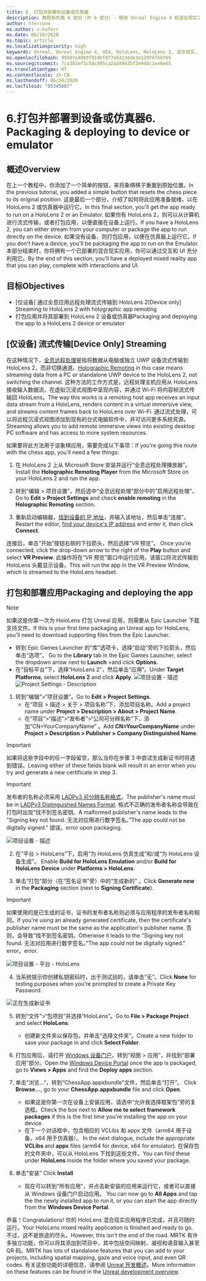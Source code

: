 ```yaml
---
title: 6. 打包并部署到设备或仿真器
description: 教程系列第 6 部分（共 6 部分）- 使用 Unreal Engine 4 和混合现实工具包 UX Tools 插件构建一款简单的象棋应用
author: hferrone
ms.author: v-haferr
ms.date: 06/10/2020
ms.topic: article
ms.localizationpriority: high
keywords: Unreal, Unreal Engine 4, UE4, HoloLens, HoloLens 2, 混合现实, 教程, 入门, mrtk, uxt, UX Tools, 文档
ms.openlocfilehash: 99407a4069f914bf077e6323dde3e12978f6b765
ms.sourcegitcommit: 7ca383ef1c5dc895ca2a289435f2e9d4c1ee6e65
ms.translationtype: HT
ms.contentlocale: zh-CN
ms.lasthandoff: 06/24/2020
ms.locfileid: "85345687"
---
```

# <a name="6-packaging--deploying-to-device-or-emulator"></a><span data-ttu-id="ae795-104">6.打包并部署到设备或仿真器</span><span class="sxs-lookup"><span data-stu-id="ae795-104">6. Packaging & deploying to device or emulator</span></span>

## <a name="overview"></a><span data-ttu-id="ae795-105">概述</span><span class="sxs-lookup"><span data-stu-id="ae795-105">Overview</span></span>

<span data-ttu-id="ae795-106">在上一个教程中，你添加了一个简单的按钮，来将象棋棋子重置到原始位置。</span><span class="sxs-lookup"><span data-stu-id="ae795-106">In the previous tutorial, you added a simple button that resets the chess piece to its original position.</span></span> <span data-ttu-id="ae795-107">这是最后一个部分，介绍了如何将此应用准备就绪，以在 HoloLens 2 或仿真器中运行它。</span><span class="sxs-lookup"><span data-stu-id="ae795-107">In this final section, you'll get the app ready to run on a HoloLens 2 or an Emulator.</span></span> <span data-ttu-id="ae795-108">如果你有 HoloLens 2，则可以从计算机进行流式传输，或者打包应用，以便直接在设备上运行。</span><span class="sxs-lookup"><span data-stu-id="ae795-108">If you have a HoloLens 2, you can either stream from your computer or package the app to run directly on the device.</span></span> <span data-ttu-id="ae795-109">如果没有设备，则打包应用，以便在仿真器上运行它。</span><span class="sxs-lookup"><span data-stu-id="ae795-109">If you don't have a device, you'll be packaging the app to run on the Emulator.</span></span> <span data-ttu-id="ae795-110">本部分结束时，你将拥有一个已部署的混合现实应用，你可以通过交互和 UI 充分利用它。</span><span class="sxs-lookup"><span data-stu-id="ae795-110">By the end of this section, you'll have a deployed mixed reality app that you can play, complete with interactions and UI.</span></span>

## <a name="objectives"></a><span data-ttu-id="ae795-111">目标</span><span class="sxs-lookup"><span data-stu-id="ae795-111">Objectives</span></span>

* <span data-ttu-id="ae795-112">[仅设备] 通过全息应用远程处理流式传输到 HoloLens 2</span><span class="sxs-lookup"><span data-stu-id="ae795-112">[Device only] Streaming to HoloLens 2 with holographic app remoting</span></span>
* <span data-ttu-id="ae795-113">打包应用并将其部署到 HoloLens 2 设备或仿真器</span><span class="sxs-lookup"><span data-stu-id="ae795-113">Packaging and deploying the app to a HoloLens 2 device or emulator</span></span>

## <a name="device-only-streaming"></a><span data-ttu-id="ae795-114">[仅设备] 流式传输</span><span class="sxs-lookup"><span data-stu-id="ae795-114">[Device Only] Streaming</span></span>
<span data-ttu-id="ae795-115">在这种情况下，[全息远程处理](https://docs.microsoft.com/windows/mixed-reality/add-holographic-remoting)是指将数据从电脑或独立 UWP 设备流式传输到 HoloLens 2，而非切换通道。</span><span class="sxs-lookup"><span data-stu-id="ae795-115">[Holographic Remoting](https://docs.microsoft.com/windows/mixed-reality/add-holographic-remoting) in this case means streaming data from a PC or standalone UWP device to the HoloLens 2, not switching the channel.</span></span> <span data-ttu-id="ae795-116">这种方法的工作方式是，远程处理主机应用从 HoloLens 接收输入数据流，在虚拟沉浸式视图中呈现内容，并通过 Wi-Fi 将内容帧流式传输回 HoloLens。</span><span class="sxs-lookup"><span data-stu-id="ae795-116">The way this works is a remoting host app receives an input data stream from a HoloLens, renders content in a virtual immersive view, and streams content frames back to HoloLens over Wi-Fi.</span></span> <span data-ttu-id="ae795-117">通过流式处理，可以将远程沉浸式视图添加到现有的台式电脑软件中，并可访问更多系统资源。</span><span class="sxs-lookup"><span data-stu-id="ae795-117">Streaming allows you to add remote immersive views into existing desktop PC software and has access to more system resources.</span></span> 

<span data-ttu-id="ae795-118">如果要将此方法用于该象棋应用，需要完成以下事项：</span><span class="sxs-lookup"><span data-stu-id="ae795-118">If you're going this route with the chess app, you'll need a few things:</span></span>

1.  <span data-ttu-id="ae795-119">在 HoloLens 2 上从 Microsoft Store 安装并运行“全息远程处理播放器”。</span><span class="sxs-lookup"><span data-stu-id="ae795-119">Install the **Holographic Remoting Player** from the Microsoft Store on your HoloLens 2 and run the app.</span></span>

2.  <span data-ttu-id="ae795-120">转到“编辑 > 项目设置”，然后选中“全息远程处理”部分中的“启用远程处理”。  </span><span class="sxs-lookup"><span data-stu-id="ae795-120">Go to **Edit > Project Settings** and check **enable remoting** in the **Holographic Remoting** section.</span></span>

3.  <span data-ttu-id="ae795-121">重新启动编辑器，[找到设备的 IP 地址](https://docs.microsoft.com/windows/uwp/debug-test-perf/device-portal-hololens#connect-over-wi-fi)，并输入该地址，然后单击“连接”。</span><span class="sxs-lookup"><span data-stu-id="ae795-121">Restart the editor, [find your device's IP address](https://docs.microsoft.com/windows/uwp/debug-test-perf/device-portal-hololens#connect-over-wi-fi) and enter it, then click **Connect**.</span></span>

<span data-ttu-id="ae795-122">连接后，单击“开始”按钮右侧的下拉箭头，然后选择“VR 预览”。 </span><span class="sxs-lookup"><span data-stu-id="ae795-122">Once you’re connected, click the drop-down arrow to the right of the **Play** button and select **VR Preview**.</span></span> <span data-ttu-id="ae795-123">此操作将在“VR 预览”窗口中运行应用，该窗口将流式传输到 HoloLens 头戴显示设备。</span><span class="sxs-lookup"><span data-stu-id="ae795-123">This will run the app in the VR Preview Window, which is streamed to the HoloLens headset.</span></span> 

## <a name="packaging-and-deploying-the-app"></a><span data-ttu-id="ae795-124">打包和部署应用</span><span class="sxs-lookup"><span data-stu-id="ae795-124">Packaging and deploying the app</span></span> 

>[!NOTE]
><span data-ttu-id="ae795-125">如果这是你第一次为 HoloLens 打包 Unreal 应用，则需要从 Epic Launcher 下载支持文件。</span><span class="sxs-lookup"><span data-stu-id="ae795-125">If this is your first time packaging an Unreal app for HoloLens, you'll need to download supporting files from the Epic Launcher.</span></span> 
>- <span data-ttu-id="ae795-126">转到 Epic Games Launcher 的“库”选项卡，选择“启动”旁的下拉箭头，然后单击“选项”。  </span><span class="sxs-lookup"><span data-stu-id="ae795-126">Go to the **Library** tab in the Epic Games Launcher, select the dropdown arrow next to **Launch** >and click **Options**.</span></span> 
>- <span data-ttu-id="ae795-127">在“目标平台”下，选择“HoloLens 2”，然后单击“应用”。</span><span class="sxs-lookup"><span data-stu-id="ae795-127">Under **Target Platforms**, select **HoloLens 2** and click **Apply**.</span></span> 
><span data-ttu-id="ae795-128">![项目设置 - 描述](images/unreal-uxt/6-installationoptions.PNG)</span><span class="sxs-lookup"><span data-stu-id="ae795-128">![Project Settings - Description](images/unreal-uxt/6-installationoptions.PNG)</span></span>

1.  <span data-ttu-id="ae795-129">转到“编辑”>“项目设置”。</span><span class="sxs-lookup"><span data-stu-id="ae795-129">Go to **Edit > Project Settings**.</span></span> 
    * <span data-ttu-id="ae795-130">在“项目 > 描述 > 关于 > 项目名称”下，添加项目名称。</span><span class="sxs-lookup"><span data-stu-id="ae795-130">Add a project name under **Project > Description > About > Project Name**.</span></span> 
    * <span data-ttu-id="ae795-131">在“项目”>“描述”>“发布者”>“公司可分辨名称”下，添加“CN=YourCompanyName” 。</span><span class="sxs-lookup"><span data-stu-id="ae795-131">Add **CN=YourCompanyName** under **Project > Description > Publisher > Company Distinguished Name**.</span></span>

> [!IMPORTANT]
> <span data-ttu-id="ae795-132">如果将这些字段中的任一字段留空，那么当你在步骤 3 中尝试生成新证书时将遇到错误。</span><span class="sxs-lookup"><span data-stu-id="ae795-132">Leaving either of these fields blank will result in an error when you try and generate a new certificate in step 3.</span></span> 

> [!IMPORTANT]
> <span data-ttu-id="ae795-133">发布者的名称必须采用 [LADPv3 可分辨名称格式](https://www.ietf.org/rfc/rfc2253.txt)。</span><span class="sxs-lookup"><span data-stu-id="ae795-133">The publisher's name must be in [LADPv3 Distinguished Names Format](https://www.ietf.org/rfc/rfc2253.txt).</span></span> <span data-ttu-id="ae795-134">格式不正确的发布者名称会导致在打包时出现“找不到签名密钥。</span><span class="sxs-lookup"><span data-stu-id="ae795-134">A malformed publisher's name leads to the "Signing key not found.</span></span> <span data-ttu-id="ae795-135">无法对应用进行数字签名。”</span><span class="sxs-lookup"><span data-stu-id="ae795-135">The app could not be digitally signed."</span></span> <span data-ttu-id="ae795-136">错误。</span><span class="sxs-lookup"><span data-stu-id="ae795-136">error upon packaging.</span></span>

![项目设置 - 描述](images/unreal-uxt/6-cn.PNG)

2.  <span data-ttu-id="ae795-138">在“平台 > HoloLens”下，启用“为 HoloLens 仿真生成”和/或“为 HoloLens 设备生成”。  </span><span class="sxs-lookup"><span data-stu-id="ae795-138">Enable **Build for HoloLens Emulation** and/or **Build for HoloLens Device** under **Platforms > HoloLens**.</span></span>

3.  <span data-ttu-id="ae795-139">单击“打包”部分（在“签名证书”旁）中的“生成新的”  。</span><span class="sxs-lookup"><span data-stu-id="ae795-139">Click **Generate new** in the **Packaging** section (next to **Signing Certificate**).</span></span>

> [!IMPORTANT]
> <span data-ttu-id="ae795-140">如果使用的是已生成的证书，证书的发布者名称则必须与应用程序的发布者名称相同。</span><span class="sxs-lookup"><span data-stu-id="ae795-140">If you're using an already generated certificate, then the certificate's publisher name must be the same as the application's publisher name.</span></span> <span data-ttu-id="ae795-141">否则，会导致“找不到签名密钥。</span><span class="sxs-lookup"><span data-stu-id="ae795-141">Otherwise it leads to the "Signing key not found.</span></span> <span data-ttu-id="ae795-142">无法对应用进行数字签名。”</span><span class="sxs-lookup"><span data-stu-id="ae795-142">The app could not be digitally signed."</span></span> <span data-ttu-id="ae795-143">error。</span><span class="sxs-lookup"><span data-stu-id="ae795-143">error.</span></span>

![项目设置 - 平台 - HoloLens](images/unreal-uxt/6-packaging.PNG)

4. <span data-ttu-id="ae795-145">当系统提示你创建私钥密码时，出于测试目的，请单击“无”。</span><span class="sxs-lookup"><span data-stu-id="ae795-145">Click **None** for testing purposes when you're prompted to create a Private Key Password.</span></span>

![正在生成新证书](images/unreal-uxt/6-private-key-testing.png)

5. <span data-ttu-id="ae795-147">转到“文件”>“包项目”并选择“HoloLens”。</span><span class="sxs-lookup"><span data-stu-id="ae795-147">Go to **File > Package Project** and select **HoloLens**.</span></span> 
    * <span data-ttu-id="ae795-148">创建新文件夹以保存包，并单击“选择文件夹”。</span><span class="sxs-lookup"><span data-stu-id="ae795-148">Create a new folder to save your package in and click **Select Folder**.</span></span> 

6.  <span data-ttu-id="ae795-149">打包应用后，请打开 [Windows 设备门户](https://docs.microsoft.com/windows/mixed-reality/using-the-windows-device-portal)，转到“视图 > 应用”，并找到“部署应用”部分。</span><span class="sxs-lookup"><span data-stu-id="ae795-149">Open the [Windows Device Portal](https://docs.microsoft.com/windows/mixed-reality/using-the-windows-device-portal) once the app is packaged, go to **Views > Apps** and find the **Deploy apps** section.</span></span>

7.  <span data-ttu-id="ae795-150">单击“浏览...”，转到“ChessApp.appxbundle”文件，然后单击“打开”。  </span><span class="sxs-lookup"><span data-stu-id="ae795-150">Click **Browse...**, go to your **ChessApp.appxbundle** file and click **Open**.</span></span> 

    * <span data-ttu-id="ae795-151">如果这是你第一次在设备上安装应用，请选中“允许我选择框架包”旁的复选框。</span><span class="sxs-lookup"><span data-stu-id="ae795-151">Check the box next to **Allow me to select framework packages** if this is the first time you're installing the app on your device.</span></span> 
    * <span data-ttu-id="ae795-152">在下一个对话框中，包含相应的 VCLibs 和 appx 文件（arm64 用于设备，x64 用于仿真器）。 </span><span class="sxs-lookup"><span data-stu-id="ae795-152">In the next dialogue, include the appropriate **VCLibs** and **appx** files (arm64 for device, x64 for emulator).</span></span> <span data-ttu-id="ae795-153">在保存包的文件夹中，可以从 HoloLens 下找到这些文件。</span><span class="sxs-lookup"><span data-stu-id="ae795-153">You can find these under **HoloLens** inside the folder where you saved your package.</span></span>

8.  <span data-ttu-id="ae795-154">单击“安装” </span><span class="sxs-lookup"><span data-stu-id="ae795-154">Click **Install**</span></span>
    * <span data-ttu-id="ae795-155">现在可以转到“所有应用”，并点击新安装的应用来运行它，或者可以直接从 Windows 设备门户启动应用。 </span><span class="sxs-lookup"><span data-stu-id="ae795-155">You can now go to **All Apps** and tap the the newly installed app to run it, or you can start the app directly from the **Windows Device Portal**.</span></span> 

<span data-ttu-id="ae795-156">恭喜！</span><span class="sxs-lookup"><span data-stu-id="ae795-156">Congratulations!</span></span> <span data-ttu-id="ae795-157">你的 HoloLens 混合现实应用程序已完成，并且可随时运行。</span><span class="sxs-lookup"><span data-stu-id="ae795-157">Your HoloLens mixed reality application is finished and ready to go.</span></span> <span data-ttu-id="ae795-158">不过，这不是旅途的尽头。</span><span class="sxs-lookup"><span data-stu-id="ae795-158">However, this isn't the end of the road.</span></span> <span data-ttu-id="ae795-159">MRTK 有许多独立功能，你可以将其添加到项目中，其中包括空间映射、凝视和语音输入甚至 QR 码。</span><span class="sxs-lookup"><span data-stu-id="ae795-159">MRTK has lots of standalone features that you can add to your projects, including spatial mapping, gaze and voice input, and even QR codes.</span></span> <span data-ttu-id="ae795-160">有关这些功能的详细信息，请参阅 [Unreal 开发概述](https://docs.microsoft.com/windows/mixed-reality/unreal-development-overview)。</span><span class="sxs-lookup"><span data-stu-id="ae795-160">More information on these features can be found in the [Unreal development overview](https://docs.microsoft.com/windows/mixed-reality/unreal-development-overview).</span></span>
